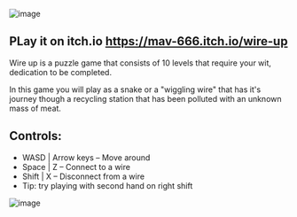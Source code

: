 ![image](https://github.com/user-attachments/assets/dc321ba8-7fd1-4415-8b5d-7ebf781030ec)

PLay it on itch.io
https://mav-666.itch.io/wire-up
---

Wire up is a puzzle game that consists of 10 levels that require your wit, dedication to be completed. 

In this game you will play as a snake or a "wiggling wire" that has it's journey though a recycling station that has been polluted with an unknown mass of meat.

Controls:
---
- WASD | Arrow keys – Move around
- Space | Z – Connect to a wire
- Shift | X – Disconnect from a wire
- Tip: try playing with second hand on right shift

![image](https://github.com/user-attachments/assets/8687b57a-0c8e-4d3d-87b9-fbf250a2abbc)

